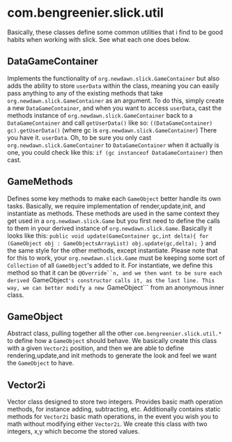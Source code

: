 com.bengreenier.slick.util
=========================

Basically, these classes define some common utilities that i find to be good habits when
working with slick. See what each one does below.




DataGameContainer
-----------------

Implements the functionality of ```org.newdawn.slick.GameContainer``` but also adds the
ability to store ```userData``` within the class, meaning you can easily pass anything to any of
the existing methods that take ```org.newdawn.slick.GameContainer``` as an argument.
To do this, simply create a new ```DataGameContainer```, and when you want to access ```userData```,
cast the methods instance of ```org.newdawn.slick.GameContainer``` back to a ```DataGameContainer``` and call 
```getUserData()``` like so: ```((DataGameContainer) gc).getUserData()``` (where gc is ```org.newdawn.slick.GameContainer```)
There you have it. ```userData```. Oh, to be sure you only cast ```org.newdawn.slick.GameContainer``` to ```DataGameContainer```
when it actually is one, you could check like this: ```if (gc instanceof DataGameContainer)``` then cast.


GameMethods
------------

Defines some key methods to make each ```GameObject``` better handle its own tasks. Basically, we require implementation of
render,update,init, and instantiate as methods. These methods are used in the same context they get used in a ```org.newdawn.slick.Game```
but you first need to define the calls to them in your derived instance of ```org.newdawn.slick.Game```. Basically it looks like this:
```public void update(GameContainer gc,int delta){ for (GameObject obj : GameObjectsArrayList) obj.update(gc,delta); }``` and the same
style for the other methods, except instantiate. Please note that for this to work, your ```org.newdawn.slick.Game``` must be keeping
some sort of ```Collection``` of all ```GameObject```'s added to it. For instantiate, we define this method so that it can be 
```@Override``n, and we then want to be sure each derived ```GameObject```'s constructor calls it, as the last line. This way,
we can better modify a new ```GameObject``` from an anonymous inner class.


GameObject
----------

Abstract class, pulling together all the other ```com.bengreenier.slick.util.*``` to define how a ```GameObject``` should behave.
We basically create this class with a given ```Vector2i``` position, and then we are able to define rendering,update,and init methods
to generate the look and feel we want the ```GameObject``` to have.


Vector2i
--------

Vector class designed to store two integers. Provides basic math operation methods,
for instance adding, subtracting, etc. Additionally contains static methods for ```Vector2i``` basic
math operations, in the event you wish you to math without modifying either ```Vector2i```. We create this class with
two integers, x,y which become the stored values.